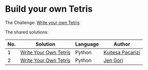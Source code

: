 # Build your own Tetris

The Challenge: [Write your own Tetris](https://codingchallenges.fyi/challenges/challenge-tetris)

The shared solutions:

| No. | Solution                                                            | Language | Author                                            |
|-----|---------------------------------------------------------------------|----------|---------------------------------------------------|
| 1   | [Write Your Own Tetris](https://github.com/KPaccarizi/_Tetris_Game) | Python   | [Kujtesa Pacarizi](https://github.com/KPaccarizi) |
| 2   | [Write Your Own Tetris](https://github.com/jengori/tetris)          | Python   | [Jen Gori](https://github.com/jengori)            |

